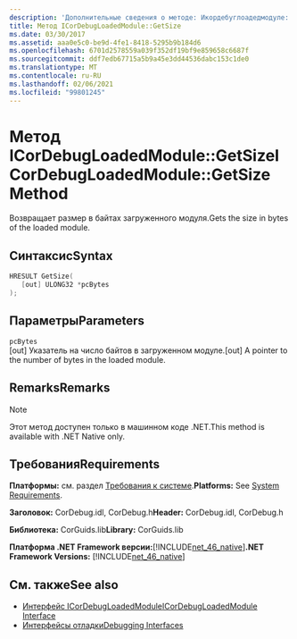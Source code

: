 ```yaml
---
description: 'Дополнительные сведения о методе: Икордебуглоадедмодуле:: resize'
title: Метод ICorDebugLoadedModule::GetSize
ms.date: 03/30/2017
ms.assetid: aaa0e5c0-be9d-4fe1-8418-5295b9b184d6
ms.openlocfilehash: 6701d2578559a039f352df19bf9e859658c6687f
ms.sourcegitcommit: ddf7edb67715a5b9a45e3dd44536dabc153c1de0
ms.translationtype: MT
ms.contentlocale: ru-RU
ms.lasthandoff: 02/06/2021
ms.locfileid: "99801245"
---
```

# <a name="icordebugloadedmodulegetsize-method"></a><span data-ttu-id="7106e-103">Метод ICorDebugLoadedModule::GetSize</span><span class="sxs-lookup"><span data-stu-id="7106e-103">ICorDebugLoadedModule::GetSize Method</span></span>

<span data-ttu-id="7106e-104">Возвращает размер в байтах загруженного модуля.</span><span class="sxs-lookup"><span data-stu-id="7106e-104">Gets the size in bytes of the loaded module.</span></span>  
  
## <a name="syntax"></a><span data-ttu-id="7106e-105">Синтаксис</span><span class="sxs-lookup"><span data-stu-id="7106e-105">Syntax</span></span>  
  
```cpp  
HRESULT GetSize(  
   [out] ULONG32 *pcBytes  
);  
```  
  
## <a name="parameters"></a><span data-ttu-id="7106e-106">Параметры</span><span class="sxs-lookup"><span data-stu-id="7106e-106">Parameters</span></span>  

 `pcBytes`  
 <span data-ttu-id="7106e-107">[out] Указатель на число байтов в загруженном модуле.</span><span class="sxs-lookup"><span data-stu-id="7106e-107">[out] A pointer to the number of bytes in the loaded module.</span></span>  
  
## <a name="remarks"></a><span data-ttu-id="7106e-108">Remarks</span><span class="sxs-lookup"><span data-stu-id="7106e-108">Remarks</span></span>  
  
> [!NOTE]
> <span data-ttu-id="7106e-109">Этот метод доступен только в машинном коде .NET.</span><span class="sxs-lookup"><span data-stu-id="7106e-109">This method is available with .NET Native only.</span></span>  
  
## <a name="requirements"></a><span data-ttu-id="7106e-110">Требования</span><span class="sxs-lookup"><span data-stu-id="7106e-110">Requirements</span></span>  

 <span data-ttu-id="7106e-111">**Платформы:** см. раздел [Требования к системе](../../get-started/system-requirements.md).</span><span class="sxs-lookup"><span data-stu-id="7106e-111">**Platforms:** See [System Requirements](../../get-started/system-requirements.md).</span></span>  
  
 <span data-ttu-id="7106e-112">**Заголовок:** CorDebug.idl, CorDebug.h</span><span class="sxs-lookup"><span data-stu-id="7106e-112">**Header:** CorDebug.idl, CorDebug.h</span></span>  
  
 <span data-ttu-id="7106e-113">**Библиотека:** CorGuids.lib</span><span class="sxs-lookup"><span data-stu-id="7106e-113">**Library:** CorGuids.lib</span></span>  
  
 <span data-ttu-id="7106e-114">**Платформа .NET Framework версии:**[!INCLUDE[net_46_native](../../../../includes/net-46-native-md.md)]</span><span class="sxs-lookup"><span data-stu-id="7106e-114">**.NET Framework Versions:** [!INCLUDE[net_46_native](../../../../includes/net-46-native-md.md)]</span></span>  
  
## <a name="see-also"></a><span data-ttu-id="7106e-115">См. также</span><span class="sxs-lookup"><span data-stu-id="7106e-115">See also</span></span>

- [<span data-ttu-id="7106e-116">Интерфейс ICorDebugLoadedModule</span><span class="sxs-lookup"><span data-stu-id="7106e-116">ICorDebugLoadedModule Interface</span></span>](icordebugloadedmodule-interface.md)
- [<span data-ttu-id="7106e-117">Интерфейсы отладки</span><span class="sxs-lookup"><span data-stu-id="7106e-117">Debugging Interfaces</span></span>](debugging-interfaces.md)

